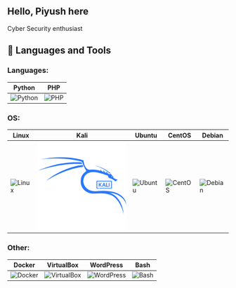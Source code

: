 ## Hello, Piyush here
Cyber Security enthusiast

<!--
**bhardwaj-23/bhardwaj-23** is a ✨ _special_ ✨ repository because its `README.md` (this file) appears on your GitHub profile.

Here are some ideas to get you started:

- 🔭 I’m currently working on ...
- 🌱 I’m currently learning ...
- 👯 I’m looking to collaborate on ...
- 🤔 I’m looking for help with ...
- 💬 Ask me about ...
- 📫 How to reach me: ...
- 😄 Pronouns: ...
- ⚡ Fun fact: ...
-->
## 🚀 Languages and Tools

### Languages:
| Python | PHP |
|--------|----|
| ![Python](https://cdn.jsdelivr.net/gh/devicons/devicon/icons/python/python-original.svg) | ![PHP](https://cdn.jsdelivr.net/gh/devicons/devicon/icons/php/php-original.svg) |

### OS:
| Linux | Kali | Ubuntu | CentOS | Debian |
|-------|------|--------|--------|--------|
| ![Linux](https://cdn.jsdelivr.net/gh/devicons/devicon/icons/linux/linux-original.svg) |  ![Kali](https://raw.githubusercontent.com/canaleal/devicon/574bbc63b185777b0b1a39240c5bb06d99cdb7e6/icons/kalilinux/kalilinux-original-wordmark.svg)  | ![Ubuntu](https://cdn.jsdelivr.net/gh/devicons/devicon/icons/ubuntu/ubuntu-plain.svg) | ![CentOS](https://cdn.jsdelivr.net/gh/devicons/devicon/icons/centos/centos-original.svg) | ![Debian](https://cdn.jsdelivr.net/gh/devicons/devicon/icons/debian/debian-original.svg) |

### Other:
| Docker | VirtualBox | WordPress | Bash |
|--------|------------|-----------|------|
| ![Docker](https://cdn.jsdelivr.net/gh/devicons/devicon/icons/docker/docker-original.svg) | ![VirtualBox](https://img.shields.io/badge/VirtualBox-183A61?style=for-the-badge&logo=virtualbox&logoColor=white) | ![WordPress](https://cdn.jsdelivr.net/gh/devicons/devicon/icons/wordpress/wordpress-original.svg) |  ![Bash](https://cdn.jsdelivr.net/gh/devicons/devicon/icons/bash/bash-original.svg)  
